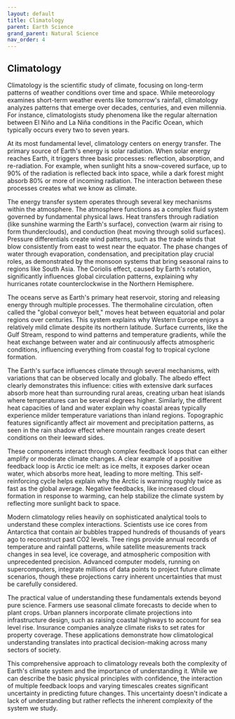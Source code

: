 ```yaml
---
layout: default
title: Climatology
parent: Earth Science
grand_parent: Natural Science
nav_order: 4
---
```


## Climatology

Climatology is the scientific study of climate, focusing on long-term patterns of weather conditions over time and space. While meteorology examines short-term weather events like tomorrow's rainfall, climatology analyzes patterns that emerge over decades, centuries, and even millennia. For instance, climatologists study phenomena like the regular alternation between El Niño and La Niña conditions in the Pacific Ocean, which typically occurs every two to seven years.

At its most fundamental level, climatology centers on energy transfer. The primary source of Earth's energy is solar radiation. When solar energy reaches Earth, it triggers three basic processes: reflection, absorption, and re-radiation. For example, when sunlight hits a snow-covered surface, up to 90% of the radiation is reflected back into space, while a dark forest might absorb 80% or more of incoming radiation. The interaction between these processes creates what we know as climate.

The energy transfer system operates through several key mechanisms within the atmosphere. The atmosphere functions as a complex fluid system governed by fundamental physical laws. Heat transfers through radiation (like sunshine warming the Earth's surface), convection (warm air rising to form thunderclouds), and conduction (heat moving through solid surfaces). Pressure differentials create wind patterns, such as the trade winds that blow consistently from east to west near the equator. The phase changes of water through evaporation, condensation, and precipitation play crucial roles, as demonstrated by the monsoon systems that bring seasonal rains to regions like South Asia. The Coriolis effect, caused by Earth's rotation, significantly influences global circulation patterns, explaining why hurricanes rotate counterclockwise in the Northern Hemisphere.

The oceans serve as Earth's primary heat reservoir, storing and releasing energy through multiple processes. The thermohaline circulation, often called the "global conveyor belt," moves heat between equatorial and polar regions over centuries. This system explains why Western Europe enjoys a relatively mild climate despite its northern latitude. Surface currents, like the Gulf Stream, respond to wind patterns and temperature gradients, while the heat exchange between water and air continuously affects atmospheric conditions, influencing everything from coastal fog to tropical cyclone formation.

The Earth's surface influences climate through several mechanisms, with variations that can be observed locally and globally. The albedo effect clearly demonstrates this influence: cities with extensive dark surfaces absorb more heat than surrounding rural areas, creating urban heat islands where temperatures can be several degrees higher. Similarly, the different heat capacities of land and water explain why coastal areas typically experience milder temperature variations than inland regions. Topographic features significantly affect air movement and precipitation patterns, as seen in the rain shadow effect where mountain ranges create desert conditions on their leeward sides.

These components interact through complex feedback loops that can either amplify or moderate climate changes. A clear example of a positive feedback loop is Arctic ice melt: as ice melts, it exposes darker ocean water, which absorbs more heat, leading to more melting. This self-reinforcing cycle helps explain why the Arctic is warming roughly twice as fast as the global average. Negative feedbacks, like increased cloud formation in response to warming, can help stabilize the climate system by reflecting more sunlight back to space.

Modern climatology relies heavily on sophisticated analytical tools to understand these complex interactions. Scientists use ice cores from Antarctica that contain air bubbles trapped hundreds of thousands of years ago to reconstruct past CO2 levels. Tree rings provide annual records of temperature and rainfall patterns, while satellite measurements track changes in sea level, ice coverage, and atmospheric composition with unprecedented precision. Advanced computer models, running on supercomputers, integrate millions of data points to project future climate scenarios, though these projections carry inherent uncertainties that must be carefully considered.

The practical value of understanding these fundamentals extends beyond pure science. Farmers use seasonal climate forecasts to decide when to plant crops. Urban planners incorporate climate projections into infrastructure design, such as raising coastal highways to account for sea level rise. Insurance companies analyze climate risks to set rates for property coverage. These applications demonstrate how climatological understanding translates into practical decision-making across many sectors of society.

This comprehensive approach to climatology reveals both the complexity of Earth's climate system and the importance of understanding it. While we can describe the basic physical principles with confidence, the interaction of multiple feedback loops and varying timescales creates significant uncertainty in predicting future changes. This uncertainty doesn't indicate a lack of understanding but rather reflects the inherent complexity of the system we study.
